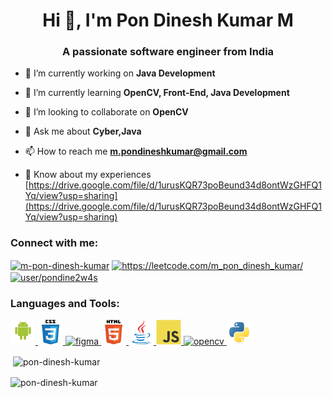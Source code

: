 <h1 align="center">Hi 👋, I'm Pon Dinesh Kumar M</h1>
<h3 align="center">A passionate software engineer from India</h3>

- 🔭 I’m currently working on **Java Development**

- 🌱 I’m currently learning **OpenCV, Front-End, Java Development**

- 👯 I’m looking to collaborate on **OpenCV**

- 💬 Ask me about **Cyber,Java**

- 📫 How to reach me **m.pondineshkumar@gmail.com**

- 📄 Know about my experiences [https://drive.google.com/file/d/1urusKQR73poBeund34d8ontWzGHFQ1Yq/view?usp=sharing](https://drive.google.com/file/d/1urusKQR73poBeund34d8ontWzGHFQ1Yq/view?usp=sharing)

<h3 align="left">Connect with me:</h3>
<p align="left">
<a href="https://linkedin.com/in/m-pon-dinesh-kumar" target="blank"><img align="center" src="https://raw.githubusercontent.com/rahuldkjain/github-profile-readme-generator/master/src/images/icons/Social/linked-in-alt.svg" alt="m-pon-dinesh-kumar" height="30" width="40" /></a>
<a href="https://www.leetcode.com/https://leetcode.com/m_pon_dinesh_kumar/" target="blank"><img align="center" src="https://raw.githubusercontent.com/rahuldkjain/github-profile-readme-generator/master/src/images/icons/Social/leet-code.svg" alt="https://leetcode.com/m_pon_dinesh_kumar/" height="30" width="40" /></a>
<a href="https://auth.geeksforgeeks.org/user/user/pondine2w4s" target="blank"><img align="center" src="https://raw.githubusercontent.com/rahuldkjain/github-profile-readme-generator/master/src/images/icons/Social/geeks-for-geeks.svg" alt="user/pondine2w4s" height="30" width="40" /></a>
</p>

<h3 align="left">Languages and Tools:</h3>
<p align="left"> <a href="https://developer.android.com" target="_blank" rel="noreferrer"> <img src="https://raw.githubusercontent.com/devicons/devicon/master/icons/android/android-original-wordmark.svg" alt="android" width="40" height="40"/> </a> <a href="https://www.w3schools.com/css/" target="_blank" rel="noreferrer"> <img src="https://raw.githubusercontent.com/devicons/devicon/master/icons/css3/css3-original-wordmark.svg" alt="css3" width="40" height="40"/> </a> <a href="https://www.figma.com/" target="_blank" rel="noreferrer"> <img src="https://www.vectorlogo.zone/logos/figma/figma-icon.svg" alt="figma" width="40" height="40"/> </a> <a href="https://www.w3.org/html/" target="_blank" rel="noreferrer"> <img src="https://raw.githubusercontent.com/devicons/devicon/master/icons/html5/html5-original-wordmark.svg" alt="html5" width="40" height="40"/> </a> <a href="https://www.java.com" target="_blank" rel="noreferrer"> <img src="https://raw.githubusercontent.com/devicons/devicon/master/icons/java/java-original.svg" alt="java" width="40" height="40"/> </a> <a href="https://developer.mozilla.org/en-US/docs/Web/JavaScript" target="_blank" rel="noreferrer"> <img src="https://raw.githubusercontent.com/devicons/devicon/master/icons/javascript/javascript-original.svg" alt="javascript" width="40" height="40"/> </a> <a href="https://opencv.org/" target="_blank" rel="noreferrer"> <img src="https://www.vectorlogo.zone/logos/opencv/opencv-icon.svg" alt="opencv" width="40" height="40"/> </a> <a href="https://www.python.org" target="_blank" rel="noreferrer"> <img src="https://raw.githubusercontent.com/devicons/devicon/master/icons/python/python-original.svg" alt="python" width="40" height="40"/> </a> </p>

<p>&nbsp;<img align="center" src="https://github-readme-stats.vercel.app/api?username=pon-dinesh-kumar&show_icons=true&locale=en" alt="pon-dinesh-kumar" /></p>

<p><img align="center" src="https://github-readme-streak-stats.herokuapp.com/?user=pon-dinesh-kumar&" alt="pon-dinesh-kumar" /></p>
